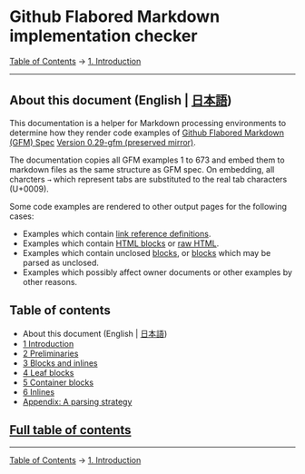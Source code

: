 # Github Flabored Markdown implementation checker

[Table of Contents](index.md) →
[1. Introduction](introduction.md)

------------------------------------------------------------------------

## About this document (English | [日本語](README.ja.md))

This documentation is a helper for Markdown processing environments to determine how they render code examples of [Github Flabored Markdown (GFM) Spec](https://github.github.com/gfm/) [Version 0.29-gfm (preserved mirror)](https://higuma.github.io/gfm-implementation-checker/).

The documentation copies all GFM examples 1 to 673 and embed them to markdown files as the same structure as GFM spec. On embedding, all charcters `→` which represent tabs are substituted to the real tab characters (U+0009).

Some code examples are rendered to other output pages for the following cases:

* Examples which contain [link reference definitions](https://higuma.github.io/gfm-implementation-checker/#link-reference-definitions).
* Examples which contain [HTML blocks](https://higuma.github.io/gfm-implementation-checker/#html-blocks) or [raw HTML](https://higuma.github.io/gfm-implementation-checker/#raw-html).
* Examples which contain unclosed [blocks], or [blocks] which may be parsed as unclosed.
* Examples which possibly affect owner documents or other examples by other reasons.

## Table of contents

* About this document (English | [日本語](README.ja.md))
* [1 Introduction](introduction.md)
* [2 Preliminaries](preliminaries.md)
* [3 Blocks and inlines](blocks-and-inlines.md)
* [4 Leaf blocks](leaf-blocks.md)
* [5 Container blocks](container-blocks.md)
* [6 Inlines](inlines.md)
* [Appendix: A parsing strategy](appendix-a-parsing-strategy.md)

## [Full table of contents](index.md#full-table-of-contents)

------------------------------------------------------------------------

[Table of Contents](index.md) →
[1. Introduction](introduction.md)

[blocks]: https://higuma.github.io/gfm-implementation-checker/#blocks
